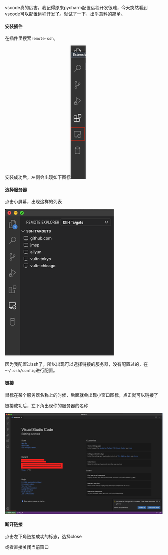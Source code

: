 vscode真的厉害，我记得原来pycharm配置远程开发很难，今天突然看到vscode可以配置远程开发了。就试了一下，出乎意料的简单。

<!-- more -->

#### 安装插件
在插件里搜索`remote-ssh`。

安装成功后，左侧会出现如下图标![小屏幕.png](./小屏幕.png)

#### 选择服务器
点击小屏幕，出现这样的列表

![服务器列表.png](./服务器列表.png)

因为我配置过ssh了，所以出现可以选择链接的服务器，没有配置过的，在`～/.ssh/config`进行配置。

#### 链接
鼠标在某个服务器名称上的时候，后面就会出现小窗口图标，点击就可以链接了

链接成功后，左下角出现你的服务器的名称

![成功标志.png](./成功标志.png)

#### 断开链接
点击左下角链接成功的标志，选择close

或者直接关闭当前窗口